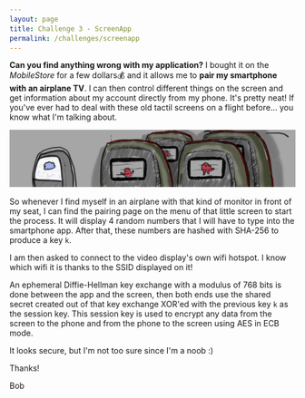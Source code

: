 ```yaml
---
layout: page
title: Challenge 3 - ScreenApp
permalink: /challenges/screenapp
---
```


**Can you find anything wrong with my application?** I bought it on the *MobileStore* for a few dollars💰  and it allows me to **pair my smartphone with an airplane TV**. I can then control different things on the screen and get information about my account directly from my phone. It's pretty neat! If you've ever had to deal with these old tactil screens on a flight before... you know what I'm talking about.

![drawing of an airplane screen](/images/challenges/screenapp.jpg)

So whenever I find myself in an airplane with that kind of monitor in front of my seat, I can find the pairing page on the menu of that little screen to start the process. It will display 4 random numbers that I will have to type into the smartphone app. After that, these numbers are hashed with SHA-256 to produce a key `k`.

I am then asked to connect to the video display's own wifi hotspot. I know which wifi it is thanks to the SSID displayed on it!

An ephemeral Diffie-Hellman key exchange with a modulus of 768 bits is done between the app and the screen, then both ends use the shared secret created out of that key exchange XOR'ed with the previous key `k` as the session key. This session key is used to encrypt any data from the screen to the phone and from the phone to the screen using AES in ECB mode.

It looks secure, but I'm not too sure since I'm a noob :)

Thanks!

Bob

